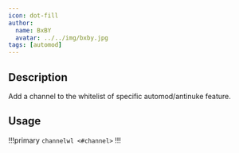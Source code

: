 ```yaml
---
icon: dot-fill
author:
  name: BxBY
  avatar: ../../img/bxby.jpg
tags: [automod]
---
```


## Description
Add a channel to the whitelist of specific automod/antinuke feature.

## Usage
!!!primary
`channelwl <#channel>`
!!!